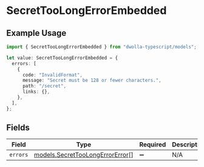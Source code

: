 # SecretTooLongErrorEmbedded

## Example Usage

```typescript
import { SecretTooLongErrorEmbedded } from "dwolla-typescript/models";

let value: SecretTooLongErrorEmbedded = {
  errors: [
    {
      code: "InvalidFormat",
      message: "Secret must be 128 or fewer characters.",
      path: "/secret",
      links: {},
    },
  ],
};
```

## Fields

| Field                                                                    | Type                                                                     | Required                                                                 | Description                                                              |
| ------------------------------------------------------------------------ | ------------------------------------------------------------------------ | ------------------------------------------------------------------------ | ------------------------------------------------------------------------ |
| `errors`                                                                 | [models.SecretTooLongErrorError](../models/secrettoolongerrorerror.md)[] | :heavy_minus_sign:                                                       | N/A                                                                      |
